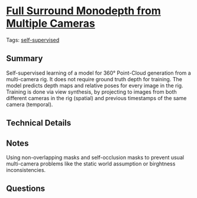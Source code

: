 



# [Full Surround Monodepth from Multiple Cameras](https://arxiv.org/abs/2104.00152)


Tags: [self-supervised](tags/selfsupervised.md)
## Summary
Self-supervised learning of a model for 360° Point-Cloud generation from a multi-camera rig. It does not require ground truth depth for training. The model predicts depth maps and relative poses for every image in the rig. Training is done via view synthesis, by projecting to images from both different cameras in the rig (spatial) and previous timestamps of the same camera (temporal).

## Technical Details

## Notes
Using non-overlapping masks and self-occlusion masks to prevent usual multi-camera problems like the static world assumption or birghtness inconsistencies. 

## Questions